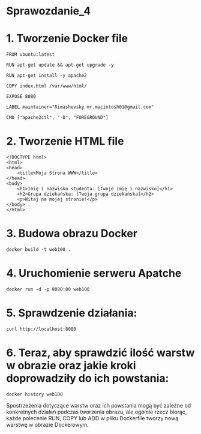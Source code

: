 # Sprawozdanie_4
# 1. Tworzenie Docker file

    FROM ubuntu:latest

    RUN apt-get update && apt-get upgrade -y

    RUN apt-get install -y apache2

    COPY index.html /var/www/html/

    EXPOSE 8080

    LABEL maintainer="Rimashevsky mr.macintosh01@gmail.com"

    CMD ["apache2ctl", "-D", "FOREGROUND"]

# 2. Tworzenie HTML file

    <!DOCTYPE html>
    <html>
    <head>
        <title>Moja Strona WWW</title>
    </head>
    <body>
        <h1>Imię i nazwisko studenta: [Twoje imię i nazwisko]</h1>
        <h2>Grupa dziekańska: [Twoja grupa dziekańska]</h2>
        <p>Witaj na mojej stronie!</p>
    </body>
    </html>
    
# 3. Budowa obrazu Docker
    docker build -t web100 .
    
# 4. Uruchomienie serweru Apatche
    docker run -d -p 8080:80 web100

# 5. Sprawdzenie działania:
    curl http://localhost:8080

# 6. Teraz, aby sprawdzić ilość warstw w obrazie oraz jakie kroki doprowadziły do ich powstania:
    docker history web100

Spostrzeżenia dotyczące warstw oraz ich powstania mogą być zależne od konkretnych działań podczas tworzenia obrazu, ale ogólnie rzecz biorąc, każde polecenie RUN,     COPY lub ADD w pliku Dockerfile tworzy nową warstwę w obrazie Dockerowym.
